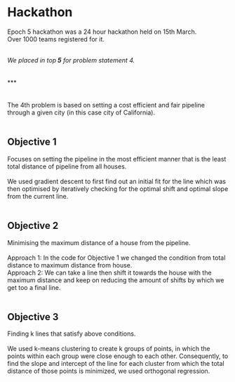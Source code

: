 # Hackathon

Epoch 5 hackathon was a 24 hour hackathon held on 15th March. <br>Over 1000 teams registered for it.<br><br>
<emphasis>

<i>We placed in top<b> 5</b> for problem statement 4. </i></emphasis>
<br><br><br>***<br> <br> <br>
The 4th problem is based on setting a cost efficient and fair pipeline through a given city (in this case city of California).<br> <br>

<h2>Objective 1 </h2> Focuses on setting the pipeline in the most efficient manner that is the least total distance of pipeline from all houses. <br><br>
We used gradient descent to first find out an initial fit for the line which was then optimised by iteratively checking for the optimal shift and optimal slope from the current line.<br> <br>

<h2>Objective 2 </h2> Minimising the maximum distance of a house from the pipeline.<br><br>
Approach 1: In the code for Objective 1 we changed the condition from total distance to maximum distance from house.<br>
Approach 2: We can take a line then shift it towards the house with the maximum distance and keep on reducing the amount of shifts by which we get too a final line.<br> <br>

<h2>Objective 3 </h2>Finding k lines that satisfy above conditions.<br><br>
We used k-means clustering to create k groups of points, in which the points within each group were close enough to each other. Consequently, to find the slope and intercept of the line for each cluster from which the total distance of those points is minimized, we used orthogonal regression. <br>
